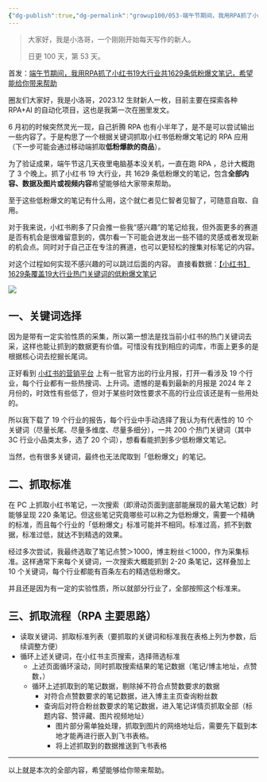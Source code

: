 ```yaml
---
{"dg-publish":true,"dg-permalink":"growup100/053-端午节期间，我用RPA抓了小红书19大行业共1629条低粉爆文笔记，希望能给你带来帮助","permalink":"/growup100/053-端午节期间，我用RPA抓了小红书19大行业共1629条低粉爆文笔记，希望能给你带来帮助/","tags":["小洛哥成长笔记"],"noteIcon":"1","created":"2024-06-11","updated":"2024-06-11"}
---
```



> 大家好，我是小洛哥，一个刚刚开始每天写作的新人。
> 
> 日更 100 天，第 53 天。

首发：[端午节期间，我用RPA抓了小红书19大行业共1629条低粉爆文笔记，希望能给你带来帮助](https://wx.zsxq.com/dweb2/index/topic_detail/1522152854548412)

圈友们大家好，我是小洛哥，2023.12 生财新人一枚，目前主要在探索各种 RPA+AI 的自动化项目，这也是我第一次在圈里发文。​

6 月初的时候突然灵光一现，自己折腾 RPA 也有小半年了，是不是可以尝试输出一些内容了。于是构思了一个根据关键词抓取小红书低粉爆文笔记的 RPA 应用（下一步可能会通过移动端抓取**低粉爆款的商品**）。​

为了验证成果，端午节这几天夜里电脑基本没关机，一直在跑 RPA ，总计大概跑了 3 个晚上。抓了小红书 19 大行业，共 1629 条低粉爆文的笔记，包含**全部内容、数据及图片或视频内容**希望能够给大家带来帮助。​

至于这些低粉爆文的笔记有什么用，这个就仁者见仁智者见智了，可随意自取、自用。​

对于我来说，小红书刷多了只会推一些我“感兴趣”的笔记给我，但外面更多的赛道是否有机会是很难留意到的，偶尔看一下可能会迸发出一些不错的灵感或者发现新的机会点。同时对于自己正在专注的赛道，也可以更轻松的搜集对标笔记的内容。

对这个过程如何实现不感兴趣的可以跳过后面的内容。
直接看数据：[【小红书】1629条覆盖19大行业热门关键词的低粉爆文笔记​](https://ba79pkphmq1.feishu.cn/sheets/QU3QsUN95hRMNit50LqcEuEnnOH)

![](http://img.xlg.life/images%2F2024%2F06%2F11%2F20240611235907-5e56ce15f86e9d5042ba118c7ec47c6c.png)

## 一、关键词选择​

因为是带有一定实验性质的采集，所以第一想法是找当前小红书的热门关键词去采，这样也能让抓到的数据更有价值。可惜没有找到相应的词库，市面上更多的是根据核心词去挖掘长尾词。​

正好看到 [小红书的营销平台](https://xue.xiaohongshu.com/) 上有一批官方出的行业月报，打开一看涉及 19 个行业，每个行业都有一些热搜词、上升词。遗憾的是看到最新的月报是 2024 年 2 月份的，时效性有些低了，但对于某些时效性要求不高的行业应该还是有一些用处的。​

所以我下载了 19 个行业的报告，每个行业中手动选择了我认为有代表性的 10 个关键词（尽量长尾、尽量多维度、尽量多细分），一共 200 个热门关键词（其中 3C 行业小品类太多，选了 20 个词），想看看能抓到多少低粉爆文笔记。​

当然，也有很多关键词，最终也无法爬取到「低粉爆文」的笔记。​

## 二、抓取标准​

在 PC 上抓取小红书笔记，一次搜索（即滑动页面到底部能展现的最大笔记数）时能够呈现 220 条笔记。但这些笔记究竟哪些可以称之为低粉爆文，需要一个精确的标准，而且每个行业的「低粉爆文」标准可能并不相同。标准过高，抓不到数据，标准过低，就达不到精选的效果。​

经过多次尝试，我最终选取了笔记点赞＞1000，博主粉丝＜1000，作为采集标准。这样通常下来每个关键词，一次搜索大概能抓到 2-20 条笔记，这样叠加上 10 个关键词，每个行业都能有百条左右的精选低粉爆文。​

并且还是因为有一定的实验性质，所以就部分行业了，全部按照这个标准来。​

## 三、抓取流程（RPA 主要思路）​

- 读取关键词、抓取标准列表（要抓取的关键词和标准我在表格上列为参数，后续调整方便）​
- 循环上述关键词，在小红书主页搜索，选择筛选标准​
	- 上述页面循环滚动，同时抓取搜索结果的笔记数据（笔记/博主地址，点赞数，）​
	- 循环上述抓取到的笔记数据，剔除掉不符合点赞数要求的数据​
		- 对符合点赞数要求的笔记数据，进入博主主页查询粉丝数​
		- 查询后对符合粉丝数要求的笔记数据，进入笔记详情页抓取全部（标题内容、赞评藏、图片视频地址）​
			- 图片部分需单独处理，抓取到图片的网络地址后，需要先下载到本地才能再进行嵌入到飞书表格。​
			- 将上述抓取到的数据推送到飞书表格​
---
以上就是本次的全部内容，希望能够给你带来帮助。